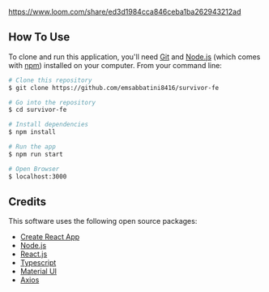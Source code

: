 https://www.loom.com/share/ed3d1984cca846ceba1ba262943212ad

## How To Use

To clone and run this application, you'll need [Git](https://git-scm.com) and [Node.js](https://nodejs.org/en/download/) (which comes with [npm](http://npmjs.com)) installed on your computer. From your command line:

```bash
# Clone this repository
$ git clone https://github.com/emsabbatini8416/survivor-fe

# Go into the repository
$ cd survivor-fe

# Install dependencies
$ npm install

# Run the app
$ npm run start

# Open Browser
$ localhost:3000
```

## Credits

This software uses the following open source packages:

- [Create React App](https://create-react-app.dev/)
- [Node.js](https://nodejs.org/)
- [React.js](https://es.react.dev/)
- [Typescript](https://www.typescriptlang.org/)
- [Material UI](https://mui.com/)
- [Axios](https://axios-http.com/)
